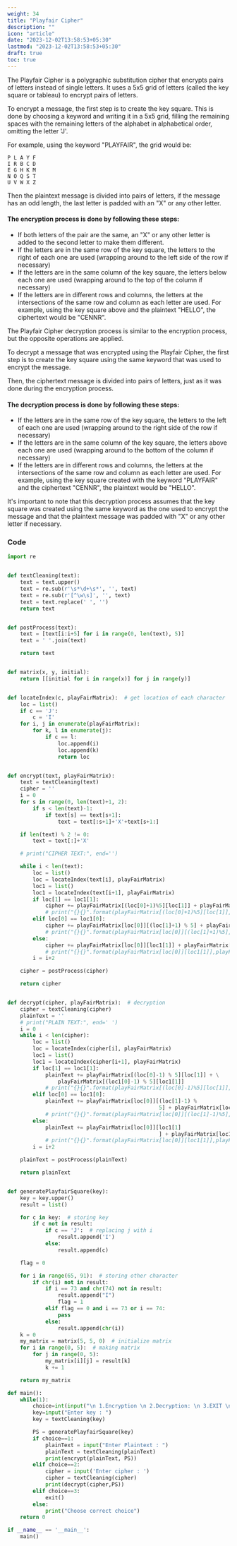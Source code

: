 ```yaml
---
weight: 34
title: "Playfair Cipher"
description: ""
icon: "article"
date: "2023-12-02T13:58:53+05:30"
lastmod: "2023-12-02T13:58:53+05:30"
draft: true
toc: true
---
```

The Playfair Cipher is a polygraphic substitution cipher that encrypts pairs of letters instead of single letters. It uses a 5x5 grid of letters (called the key square or tableau) to encrypt pairs of letters.

To encrypt a message, the first step is to create the key square. This is done by choosing a keyword and writing it in a 5x5 grid, filling the remaining spaces with the remaining letters of the alphabet in alphabetical order, omitting the letter 'J'.

For example, using the keyword "PLAYFAIR", the grid would be:
``````
P L A Y F
I R B C D
E G H K M
N O Q S T
U V W X Z
``````
Then the plaintext message is divided into pairs of letters, if the message has an odd length, the last letter is padded with an "X" or any other letter.

#### The encryption process is done by following these steps:

- If both letters of the pair are the same, an "X" or any other letter is added to the second letter to make them different.
- If the letters are in the same row of the key square, the letters to the right of each one are used (wrapping around to the left side of the row if necessary)
- If the letters are in the same column of the key square, the letters below each one are used (wrapping around to the top of the column if necessary)
- If the letters are in different rows and columns, the letters at the intersections of the same row and column as each letter are used.
For example, using the key square above and the plaintext "HELLO", the ciphertext would be "CENNR".

The Playfair Cipher decryption process is similar to the encryption process, but the opposite operations are applied.

To decrypt a message that was encrypted using the Playfair Cipher, the first step is to create the key square using the same keyword that was used to encrypt the message.

Then, the ciphertext message is divided into pairs of letters, just as it was done during the encryption process.

#### The decryption process is done by following these steps:

- If the letters are in the same row of the key square, the letters to the left of each one are used (wrapping around to the right side of the row if necessary)
- If the letters are in the same column of the key square, the letters above each one are used (wrapping around to the bottom of the column if necessary)
- If the letters are in different rows and columns, the letters at the intersections of the same row and column as each letter are used.
For example, using the key square created with the keyword "PLAYFAIR" and the ciphertext "CENNR", the plaintext would be "HELLO".

It's important to note that this decryption process assumes that the key square was created using the same keyword as the one used to encrypt the message and that the plaintext message was padded with "X" or any other letter if necessary.

### Code

``````python
import re


def textCleaning(text):
    text = text.upper()
    text = re.sub(r'\s*\d+\s*', '', text)
    text = re.sub(r'[^\w\s]', '', text)
    text = text.replace(' ', '')
    return text


def postProcess(text):
    text = [text[i:i+5] for i in range(0, len(text), 5)]
    text = ' '.join(text)

    return text


def matrix(x, y, initial):
    return [[initial for i in range(x)] for j in range(y)]


def locateIndex(c, playFairMatrix):  # get location of each character
    loc = list()
    if c == 'J':
        c = 'I'
    for i, j in enumerate(playFairMatrix):
        for k, l in enumerate(j):
            if c == l:
                loc.append(i)
                loc.append(k)
                return loc


def encrypt(text, playFairMatrix):
    text = textCleaning(text)
    cipher = ''
    i = 0
    for s in range(0, len(text)+1, 2):
        if s < len(text)-1:
            if text[s] == text[s+1]:
                text = text[:s+1]+'X'+text[s+1:]

    if len(text) % 2 != 0:
        text = text[:]+'X'

    # print("CIPHER TEXT:", end='')

    while i < len(text):
        loc = list()
        loc = locateIndex(text[i], playFairMatrix)
        loc1 = list()
        loc1 = locateIndex(text[i+1], playFairMatrix)
        if loc[1] == loc1[1]:
            cipher += playFairMatrix[(loc[0]+1)%5][loc[1]] + playFairMatrix[(loc1[0]+1)%5][loc1[1]]
            # print("{}{}".format(playFairMatrix[(loc[0]+1)%5][loc[1]],playFairMatrix[(loc1[0]+1)%5][loc1[1]]),end=' ')
        elif loc[0] == loc1[0]:
            cipher += playFairMatrix[loc[0]][(loc[1]+1) % 5] + playFairMatrix[loc1[0]][(loc1[1]+1) % 5]
            # print("{}{}".format(playFairMatrix[loc[0]][(loc[1]+1)%5],playFairMatrix[loc1[0]][(loc1[1]+1)%5]),end=' ')
        else:
            cipher += playFairMatrix[loc[0]][loc1[1]] + playFairMatrix[loc1[0]][loc[1]]
            # print("{}{}".format(playFairMatrix[loc[0]][loc1[1]],playFairMatrix[loc1[0]][loc[1]]),end=' ')
        i = i+2

    cipher = postProcess(cipher)

    return cipher


def decrypt(cipher, playFairMatrix):  # decryption
    cipher = textCleaning(cipher)
    plainText = ''
    # print("PLAIN TEXT:", end=' ')
    i = 0
    while i < len(cipher):
        loc = list()
        loc = locateIndex(cipher[i], playFairMatrix)
        loc1 = list()
        loc1 = locateIndex(cipher[i+1], playFairMatrix)
        if loc[1] == loc1[1]:
            plainText += playFairMatrix[(loc[0]-1) % 5][loc[1]] + \
                playFairMatrix[(loc1[0]-1) % 5][loc1[1]]
            # print("{}{}".format(playFairMatrix[(loc[0]-1)%5][loc[1]],playFairMatrix[(loc1[0]-1)%5][loc1[1]]),end=' ')
        elif loc[0] == loc1[0]:
            plainText += playFairMatrix[loc[0]][(loc[1]-1) %
                                                5] + playFairMatrix[loc1[0]][(loc1[1]-1) % 5]
            # print("{}{}".format(playFairMatrix[loc[0]][(loc[1]-1)%5],playFairMatrix[loc1[0]][(loc1[1]-1)%5]),end=' ')
        else:
            plainText += playFairMatrix[loc[0]][loc1[1]
                                                ] + playFairMatrix[loc1[0]][loc[1]]
            # print("{}{}".format(playFairMatrix[loc[0]][loc1[1]],playFairMatrix[loc1[0]][loc[1]]),end=' ')
        i = i+2

    plainText = postProcess(plainText)

    return plainText


def generatePlayfairSquare(key):
    key = key.upper()
    result = list()

    for c in key:  # storing key
        if c not in result:
            if c == 'J':  # replacing j with i
                result.append('I')
            else:
                result.append(c)

    flag = 0

    for i in range(65, 91):  # storing other character
        if chr(i) not in result:
            if i == 73 and chr(74) not in result:
                result.append("I")
                flag = 1
            elif flag == 0 and i == 73 or i == 74:
                pass
            else:
                result.append(chr(i))
    k = 0
    my_matrix = matrix(5, 5, 0)  # initialize matrix
    for i in range(0, 5):  # making matrix
        for j in range(0, 5):
            my_matrix[i][j] = result[k]
            k += 1

    return my_matrix

def main():
    while(1):
        choice=int(input("\n 1.Encryption \n 2.Decryption: \n 3.EXIT \n"))
        key=input("Enter key : ")
        key = textCleaning(key)

        PS = generatePlayfairSquare(key)
        if choice==1:
            plainText = input("Enter Plaintext : ")
            plainText = textCleaning(plainText)
            print(encrypt(plainText, PS))
        elif choice==2:
            cipher = input('Enter cipher : ')
            cipher = textCleaning(cipher)
            print(decrypt(cipher,PS))
        elif choice==3:
            exit()
        else:
            print("Choose correct choice")
    return 0

if __name__ == '__main__':
    main()
``````

